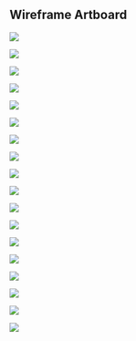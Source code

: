 ## Wireframe Artboard


![](https://github.com/UsabilityEngineering/Parkers/blob/master/phase2/images/Sign%20In.png)

![](https://github.com/UsabilityEngineering/Parkers/blob/master/phase2/images/Forgot%20Password.png)

![](https://github.com/UsabilityEngineering/Parkers/blob/master/phase2/images/Keyboard.png)

![](https://github.com/UsabilityEngineering/Parkers/blob/master/phase2/images/Home%20Page.png)

![](https://github.com/UsabilityEngineering/Parkers/blob/master/phase2/images/Parking%20Lots%20List.png)

![](https://github.com/UsabilityEngineering/Parkers/blob/master/phase2/images/Sort%20By.png)

![](https://github.com/UsabilityEngineering/Parkers/blob/master/phase2/images/Filter.png)

![](https://github.com/UsabilityEngineering/Parkers/blob/master/phase2/images/Confirm%20Directions.png)

![](https://github.com/UsabilityEngineering/Parkers/blob/master/phase2/images/Google%20Maps-imaps.png)

![](https://github.com/UsabilityEngineering/Parkers/blob/master/phase2/images/alert.PNG)

![](https://github.com/UsabilityEngineering/Parkers/blob/master/phase2/images/Rerouting.png)

![](https://github.com/UsabilityEngineering/Parkers/blob/master/phase2/images/Home%20Page.png)

![](https://github.com/UsabilityEngineering/Parkers/blob/master/phase2/images/User%20Menu.png)

![](https://github.com/UsabilityEngineering/Parkers/blob/master/phase2/images/User%20Menu.png)

![](https://github.com/UsabilityEngineering/Parkers/blob/master/phase2/images/User%20Settings.png)

![](https://github.com/UsabilityEngineering/Parkers/blob/master/phase2/images/User%20Account.png)

![](https://github.com/UsabilityEngineering/Parkers/blob/master/phase2/images/User%20Feedback.png)

![](https://github.com/UsabilityEngineering/Parkers/blob/master/phase2/images/Confirm%20Feedback.png)

